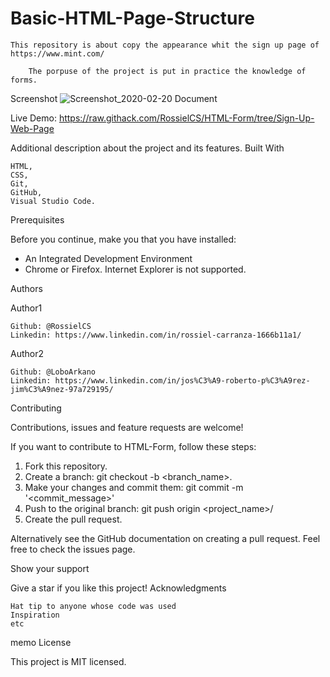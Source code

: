 # Basic-HTML-Page-Structure

    This repository is about copy the appearance whit the sign up page of https://www.mint.com/

		The porpuse of the project is put in practice the knowledge of forms.


Screenshot
![Screenshot_2020-02-20 Document](https://user-images.githubusercontent.com/33432289/74983007-d04f2a80-53fa-11ea-806e-46aeff5bea3c.png)

Live Demo:
https://raw.githack.com/RossielCS/HTML-Form/tree/Sign-Up-Web-Page


Additional description about the project and its features.
Built With

    HTML,
    CSS,
    Git,
    GitHub,
    Visual Studio Code.


Prerequisites

Before you continue, make you that you have installed:

* An Integrated Development Environment
* Chrome or Firefox. Internet Explorer is not supported.


Authors

Author1

    Github: @RossielCS
    Linkedin: https://www.linkedin.com/in/rossiel-carranza-1666b11a1/

Author2

    Github: @LoboArkano
    Linkedin: https://www.linkedin.com/in/jos%C3%A9-roberto-p%C3%A9rez-jim%C3%A9nez-97a729195/


Contributing

Contributions, issues and feature requests are welcome!

If you want to contribute to HTML-Form, follow these steps:

1. Fork this repository.
2. Create a branch: git checkout -b <branch_name>.
3. Make your changes and commit them: git commit -m '<commit_message>'
4. Push to the original branch: git push origin <project_name>/<location>
5. Create the pull request.

Alternatively see the GitHub documentation on creating a pull request.
Feel free to check the issues page.


Show your support

Give a star if you like this project!
Acknowledgments

    Hat tip to anyone whose code was used
    Inspiration
    etc


memo License

This project is MIT licensed.
